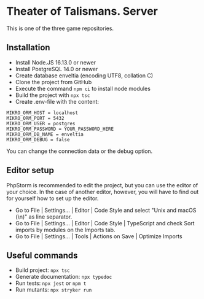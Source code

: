 Theater of Talismans. Server
============================
This is one of the three game repositories.

Installation
------------

* Install Node.JS 16.13.0 or newer
* Install PostgreSQL 14.0 or newer
* Create database enveltia (encoding UTF8, collation C)
* Clone the project from GitHub
* Execute the command `npm ci` to install node modules
* Build the project with `npx tsc`
* Create .env-file with the content:
```
MIKRO_ORM_HOST = localhost
MIKRO_ORM_PORT = 5432
MIKRO_ORM_USER = postgres
MIKRO_ORM_PASSWORD = YOUR_PASSWORD_HERE
MIKRO_ORM_DB_NAME = enveltia
MIKRO_ORM_DEBUG = false
```
You can change the connection data or the debug option.

Editor setup
------------
PhpStorm is recommended to edit the project,  but you can use the editor of your choice.
In the case of another editor, however, you will have to find out for yourself how to set up the editor.
* Go to File | Settings… | Editor | Code Style and select "Unix and macOS (\n)" as line separator.
* Go to File | Settings… | Editor | Code Style | TypeScript and check Sort imports by modules on the Imports tab.
* Go to File | Settings… | Tools | Actions on Save | Optimize Imports

Useful commands
---------------
* Build project: `npx tsc`
* Generate documentation: `npx typedoc`
* Run tests: `npx jest` or `npm t`
* Run mutants: `npx stryker run`
